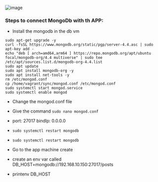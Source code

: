 ![image](https://user-images.githubusercontent.com/97250268/199527934-c0b34f07-d79e-43ff-b75b-e2d2a445c53f.png)

### Steps to connect MongoDb  with th APP:

- Install the mongodb in the db vm
```sudo apt-get update
sudo apt-get upgrade -y
curl -fsSL https://www.mongodb.org/static/pgp/server-4.4.asc | sudo apt-key add -
echo "deb [ arch=amd64,arm64 ] https://repo.mongodb.org/apt/ubuntu focal/mongodb-org/4.4 multiverse" | sudo tee /etc/apt/sources.list.d/mongodb-org-4.4.list
sudo apt update
sudo apt install mongodb-org -y
sudo apt install net-tools -y
rm /etc/mongod.conf
cp /home/vagrant/sync/mongod.conf /etc/mongod.conf
sudo systemctl start mongod.service
sudo systemctl enable mongod
```

- Change the mongod.conf file
- Give the command `sudo nano mongod.conf`
-   port: 27017
    bindIp: 0.0.0.0
- `sudo systemctl restart mongodb`
- `sudo systemctl restart mongodb`

- Go to the app machine create 
- create an env var called DB_HOST=mongodb://192.168.10.150:27017/posts
- printenv DB_HOST
